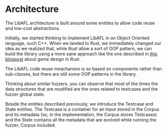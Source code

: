 # Architecture

The LibAFL architecture is built around some entities to allow code reuse and low-cost abstractions.

Initially, we started thinking to implement LibAFL in an Object Oriented language, such C++. When we landed to Rust, we immediately changed our idea as we realized that, while Rust allow a sort of OOP pattern, we can build the library using a more sane approach like the one described in [this blogpost](https://kyren.github.io/2018/09/14/rustconf-talk.html) about game design in Rust.

The LibAFL code reuse meachanism is so based on components rather than sub-classes, but there are still some OOP patterns in the library.

Thinking about similar fuzzers, you can observe that most of the times the data structures that are modified are the ones related to testcases and the fuzzer global state.

Beside the entities described previously, we introduce the Testcase and State entities. The Testcase is a container for an Input stored in the Corpus and its metadata (so, in the implementation, the Corpus stores Testcases) and the State contains all the metadata that are evolved while running the fuzzer, Corpus included.



